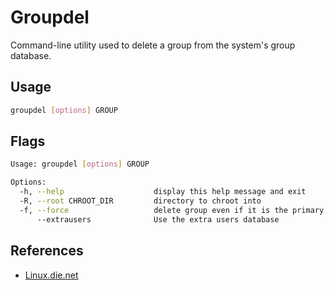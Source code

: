 # Groupdel

Command-line utility used to delete a group from the system's group database.

## Usage

```bash
groupdel [options] GROUP
```

## Flags

```bash
Usage: groupdel [options] GROUP

Options:
  -h, --help                    display this help message and exit
  -R, --root CHROOT_DIR         directory to chroot into
  -f, --force                   delete group even if it is the primary group of a user
      --extrausers              Use the extra users database
```

## References

- [Linux.die.net](https://linux.die.net/man/8/groupdel)

